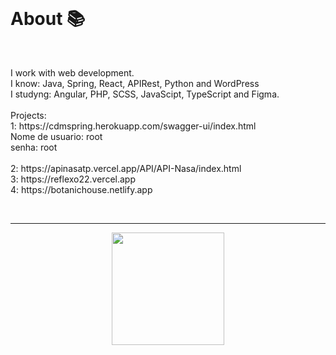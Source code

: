 <br>
<h1> About 📚 </h1>
<br>
<p>I work with web development. <br> I know: Java, Spring, React, APIRest, Python and WordPress <br> I studyng: Angular, PHP, SCSS, JavaScipt, TypeScript and Figma. <br><br> Projects: <br>1: https://cdmspring.herokuapp.com/swagger-ui/index.html <br>Nome de usuario: root<br>senha: root<br><br> 2: https://apinasatp.vercel.app/API/API-Nasa/index.html <br> 3: https://reflexo22.vercel.app <br> 4: https://botanichouse.netlify.app </p>

<br>
<hr>
<div align="center">
  <a href="https://github.com/Cr7stian8">
  <img height="180em" src="http://github-readme-streak-stats.herokuapp.com?    user=Cr7stian8&theme=highcontrast&date_format=j%2Fn%5B%2FY%5D&sideNums=3E63FF&stroke=3651DD&ring=2656DD&dates=000000&fire=FF0000&background=FFFFFF&currStreakLabel=FF00  00&border=FFFFFF&currStreakNum=FF0000&sideLabels=000000" />
 
</div>
